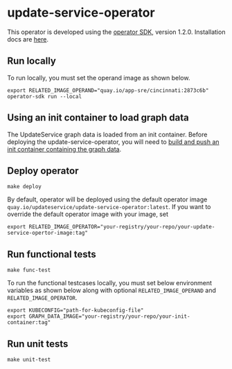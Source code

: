 # update-service-operator

This operator is developed using the [operator SDK][operator-sdk], version 1.2.0.
Installation docs are [here][operator-sdk-installation].

## Run locally

To run locally, you must set the operand image as shown below.

```
export RELATED_IMAGE_OPERAND="quay.io/app-sre/cincinnati:2873c6b"
operator-sdk run --local
```

## Using an init container to load graph data

The UpdateService graph data is loaded from an init container. Before deploying 
the update-service-operator, you will need to [build and push an init container containing the graph data](docs/graph-data-init-container.md).

## Deploy operator

```
make deploy
```

By default, operator will be deployed using the default operator image `quay.io/updateservice/update-service-operator:latest`. If you want to override the default operator image with your image, set 

```
export RELATED_IMAGE_OPERATOR="your-registry/your-repo/your-update-service-opertor-image:tag"
```

## Run functional tests

```
make func-test
```

To run the functional testcases locally, you must set below environment variables as shown below along with optional `RELATED_IMAGE_OPERAND` and `RELATED_IMAGE_OPERATOR`.

```
export KUBECONFIG="path-for-kubeconfig-file"
export GRAPH_DATA_IMAGE="your-registry/your-repo/your-init-container:tag"
```

## Run unit tests

```
make unit-test
```

[operator-sdk]: https://sdk.operatorframework.io/docs/
[operator-sdk-installation]: https://v1-2-x.sdk.operatorframework.io/docs/installation/install-operator-sdk/
